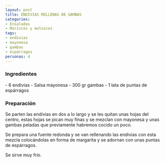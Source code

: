 ```yaml
---
layout: post
title: ENDIVIAS RELLENAS DE GAMBAS
categories:
- Ensaladas
- Mariscos y moluscos
tags:
- endivias
- mayonesa
- gambas
- espárragos
personas: 4 
---
```


<h3>Ingredientes</h3>
- 6 endivias
- Salsa mayonesa
- 300 gr gambas
- 1 lata de puntas de espárragos

<h3>Preparación</h3>
Se parten las endivias en dos a lo largo y se les quitan unas hojas del centro, estas hojas se pican muy finas y se mezclan con mayonesa y unas gambas peladas que previamente habremos cocido un poco.

Se prepara una fuente redonda y se van rellenando las endivias con esta mezcla colocándolas en forma de margarita y se adornan con unas puntas de espárragos.

Se sirve muy frío.